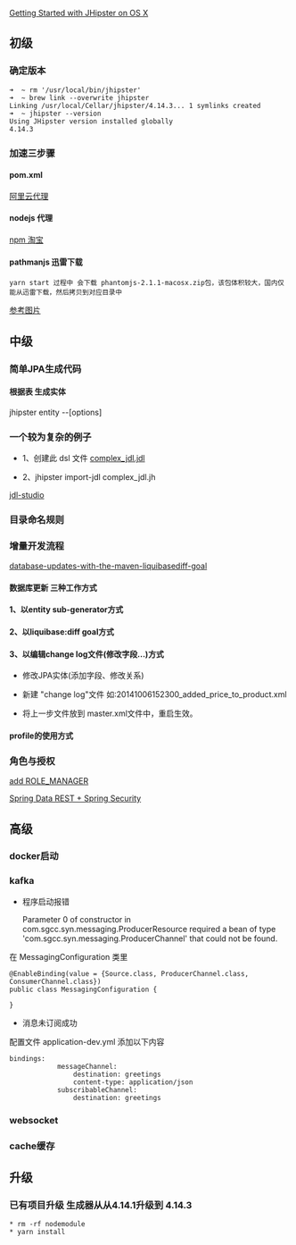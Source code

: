 [Getting Started with JHipster on OS X](https://dzone.com/articles/getting-started-jhipster-os-x)

## 初级

### 确定版本

    ➜  ~ rm '/usr/local/bin/jhipster'
    ➜  ~ brew link --overwrite jhipster
    Linking /usr/local/Cellar/jhipster/4.14.3... 1 symlinks created
    ➜  ~ jhipster --version
    Using JHipster version installed globally
    4.14.3

### 加速三步骤

#### pom.xml

  [阿里云代理](https://www.cnblogs.com/xinhudong/p/7804968.html)

#### nodejs 代理

  [npm 淘宝](https://npm.taobao.org/)

#### pathmanjs 迅雷下载

    yarn start 过程中 会下载 phantomjs-2.1.1-macosx.zip包，该包体积较大，国内仅能从迅雷下载，然后拷贝到对应目录中

[参考图片](https://github.com/StayHungryStayFoolish/Images-Blog/blob/master/jhipster/1522214654527.jpg)

## 中级

### 简单JPA生成代码

#### 根据表 生成实体

  jhipster entity <entityName> --[options]

### 一个较为复杂的例子

* 1、创建此 dsl 文件 [complex_jdl.jdl](https://github.com/jnuc093/jhipster-sample-app/blob/master/src/main/resources/dsl/complex_jdl.jdl)

* 2、jhipster import-jdl  complex_jdl.jh

[jdl-studio](https://start.jhipster.tech/jdl-studio/)

### 目录命名规则

### 增量开发流程

[database-updates-with-the-maven-liquibasediff-goal](http://www.jhipster.tech/development/#database-updates-with-the-maven-liquibasediff-goal)

#### 数据库更新 三种工作方式

#### 1、以entity sub-generator方式

#### 2、以liquibase:diff goal方式

#### 3、以编辑change log文件(修改字段...)方式

* 修改JPA实体(添加字段、修改关系)

* 新建 "change log"文件 如:20141006152300_added_price_to_product.xml

* 将上一步文件放到 master.xml文件中，重启生效。

#### profile的使用方式

### 角色与授权

[add ROLE_MANAGER](https://stackoverflow.com/questions/32436745/using-roles-in-jhipster)

[Spring Data REST + Spring Security](https://github.com/spring-projects/spring-data-examples/tree/master/rest/security)

## 高级

### docker启动

### kafka

* 程序启动报错

    Parameter 0 of constructor in com.sgcc.syn.messaging.ProducerResource required a bean of type 'com.sgcc.syn.messaging.ProducerChannel' that could not be found.

在 MessagingConfiguration 类里

    @EnableBinding(value = {Source.class, ProducerChannel.class, ConsumerChannel.class})
    public class MessagingConfiguration {

    }

* 消息未订阅成功

配置文件 application-dev.yml 添加以下内容

    bindings:
                messageChannel:
                    destination: greetings
                    content-type: application/json
                subscribableChannel:
                    destination: greetings
    

### websocket

### cache缓存

## 升级

### 已有项目升级 生成器从从4.14.1升级到 4.14.3

    * rm -rf nodemodule
    * yarn install